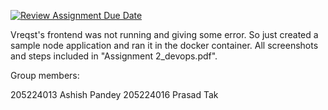 [![Review Assignment Due Date](https://classroom.github.com/assets/deadline-readme-button-22041afd0340ce965d47ae6ef1cefeee28c7c493a6346c4f15d667ab976d596c.svg)](https://classroom.github.com/a/v5oU16eZ)

Vreqst's frontend was not running and giving some error. So just created a sample node application and ran it in the docker container.
All screenshots and steps included in "Assignment 2_devops.pdf".

Group members:

205224013 Ashish Pandey
205224016 Prasad Tak
